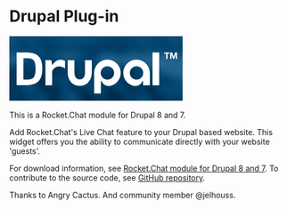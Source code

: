 # Drupal Plug-in

[![](https://raw.githubusercontent.com/Sing-Li/bbug/master/images/drupal.png)](https://www.drupal.org/)

This is a Rocket.Chat module for Drupal 8 and 7.

Add Rocket.Chat's Live Chat feature to your Drupal based website. This widget offers you the ability to communicate directly with your website 'guests'.

For download information, see [Rocket.Chat module for Drupal 8 and 7](https://www.drupal.org/project/rocket\_chat). To contribute to the source code, see [GitHub repository](https://github.com/jelhouss/rocket\_chat).

Thanks to Angry Cactus. And community member @jelhouss.

